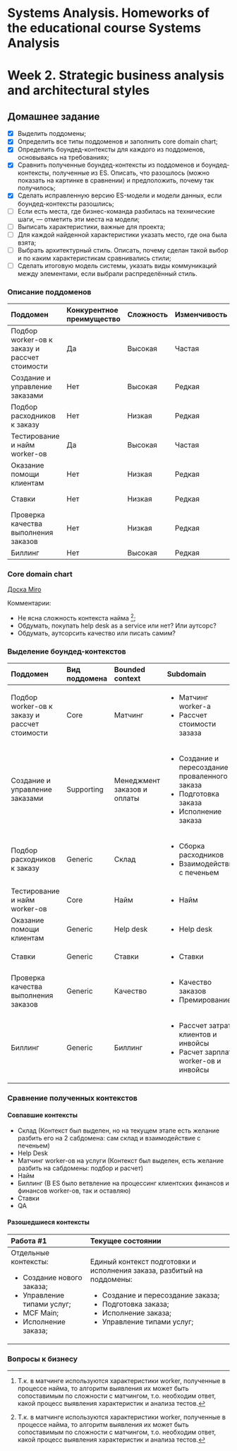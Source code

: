 # Systems Analysis. Homeworks of the educational course Systems Analysis
# Week 2. Strategic business analysis and architectural styles

## Домашнее задание

- [x] Выделить поддомены;
- [x] Определить все типы поддоменов и заполнить core domain chart;
- [x] Определить боундед-контексты для каждого из поддоменов, основываясь на требованиях;
- [x] Сравнить полученные боундед-контексты из поддоменов и боундед-контексты, полученные из ES. 
Описать, что разошлось (можно показать на картинке в сравнении) и предположить, почему так получилось; 
- [x] Сделать исправленную версию ES-модели и модели данных, если боундед-контексты разошлись; 
- [ ] Если есть места, где бизнес-команда разбилась на технические шаги, — отметить эти места на модели; 
- [ ] Выписать характеристики, важные для проекта; 
- [ ] Для каждой найденной характеристики указать место, где она была взята;
- [ ] Выбрать архитектурный стиль. Описать, почему сделан такой выбор и по каким характеристикам сравнивались стили;
- [ ] Сделать итоговую модель системы, указать виды коммуникаций между элементами, если выбрали распределённый стиль.

### Описание поддоменов

| Поддомен                                      | Конкурентное преимущество | Сложность | Изменчивость | Варианты реализации        | Интерес проблемы | Вид поддомена |
|:----------------------------------------------|:--------------------------|:----------|:-------------|----------------------------|:-----------------|:--------------| 
| Подбор worker-ов к заказу и рассчет стоимости | Да                        | Высокая   | Частая       | Самостоятельная реализация | Высокий          | Core          |
| Создание и управление заказами                | Нет                       | Высокая   | Редкая       | Самостоятельная реализация | Высокий          | Supporting    |
| Подбор расходников к заказу                   | Нет                       | Низкая    | Редкая       | Купить готовое             | Низкий           | Generic       |
| Тестирование и найм worker-ов                 | Да                        | Высокая   | Частая       | Самостоятельная реализация | Высокий? [^1]    | Core          |
| Оказание помощи клиентам                      | Нет                       | Низкая    | Редкая       | ???                        | Низкий           | Generic       |
| Ставки                                        | Нет                       | Низкая    | Редкая       | Самостоятельная реализация | Низкий           | Generic       |
| Проверка качества выполнения заказов          | Нет                       | Низкая    | Редкая       | ???                        | Низкий           | Generic       |
| Биллинг                                       | Нет                       | Высокая   | Редкая       | Купить готовое             | Высокий          | Generic       |

### Core domain chart
[Доска Miro](https://miro.com/app/board/uXjVMGyh5Ig=/)

Комментарии:
* Не ясна сложность контекста найма [^1];
* Обдумать, покупать help desk as a service или нет? Или аутсорс? 
* Обдумать, аутсорсить качество или писать самим?

### Выделение боундед-контекстов
| Поддомен                                      | Вид поддомена | Bounded context             | Subdomain                                                                                                         |
|:----------------------------------------------|:--------------|:----------------------------|:------------------------------------------------------------------------------------------------------------------|
| Подбор worker-ов к заказу и рассчет стоимости | Core          | Матчинг                     | <ul><li>Матчинг worker-а</li><li>Рассчет стоимости зазаза</li></ul>                                               |
| Создание и управление заказами                | Supporting    | Менеджмент заказов и оплаты | <ul><li>Создание и пересоздание проваленного заказа</li><li>Подготовка заказа</li><li>Исполнение заказа</li></ul> |
| Подбор расходников к заказу                   | Generic       | Склад                       | <ul><li>Сборка расходников</li><li>Взаимодействие с печеньем</li></ul>                                            |
| Тестирование и найм worker-ов                 | Core          | Найм                        | <ul><li>Найм</li></ul>                                                                                            |
| Оказание помощи клиентам                      | Generic       | Help desk                   | <ul><li>Help desk</li></ul>                                                                                       |
| Ставки                                        | Generic       | Ставки                      | <ul><li>Ставки</li></ul>                                                                                          |
| Проверка качества выполнения заказов          | Generic       | Качество                    | <ul><li>Качество заказов</li><li>Премирование</li></ul>                                                           |
| Биллинг                                       | Generic       | Биллинг                     | <ul><li>Рассчет затрат клиентов и инвойсы</li><li>Расчет зарплат worker-ов и инвойсы</li></ul>                    |

### Сравнение полученных контекстов
#### Совпавшие контексты
* Склад (Контекст был выделен, но на текущем этапе есть желание разбить его на 2 сабдомена: сам склад и взаимодействие с печеньем)
* Help Desk
* Матчинг worker-ов на услуги (Контекст был выделен, есть желание разбить на сабдомены: подбор и расчет)
* Найм
* Биллинг (В ES было ветвление на процессинг клиентских финансов и финансов worker-ов, так и оставляю)
* Ставки
* QA

#### Разошедшиеся контексты
| Работа #1                                                                                                                                         | Текущее состоянии                                                                                                                                                                                                   |
|:--------------------------------------------------------------------------------------------------------------------------------------------------|:--------------------------------------------------------------------------------------------------------------------------------------------------------------------------------------------------------------------|
| Отдельные контексты: <br/><ul><li>Создание нового заказа;</li><li>Управление типами услуг;</li><li>MCF Main;</li><li>Исполнение заказа;</li></ul> | Единый контекст подготовки и исполнения заказа, разбитый на поддомены:<br/><ul><li>Создание и пересоздание заказа;</li><li>Подготовка заказа;</li><li>Исполнение заказа;</li><li>Управление типами услуг;</li></ul> |
 



### Вопросы к бизнесу

[^1]: Т.к. в матчинге используются характеристики worker, полученные в процессе найма, то алгоритм выявления их может быть
сопоставимым по сложности с матчингом, т.о. необходим ответ, какой процесс выявления характеристик и анализа тестов.